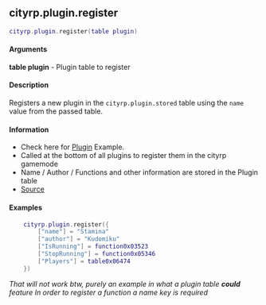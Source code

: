 
## cityrp.plugin.register

```lua
cityrp.plugin.register(table plugin)
```

#### Arguments

**table plugin** - Plugin table to register

#### Description
Registers a new plugin in the `cityrp.plugin.stored` table using the `name` value from the passed table.

#### Information
* Check here for [Plugin]() Example.
* Called at the bottom of all plugins to register them in the cityrp gamemode
* Name / Author / Functions and other information are stored in the Plugin table
* [Source](https://app.assembla.com/spaces/roleplaygamemode/subversion/source/HEAD/gamemode/core/libraries/sh_plugin.lua#ln10)

#### Examples
```lua
	cityrp.plugin.register({
		["name"] = "Stamina"
		["author"] = "Kudomiku"
		["IsRunning"] = function0x03523
		["StopRunning"] = function0x05346
		["Players"] = table0x06474
	})
```
*That will not work btw, purely an example in what a plugin table __could__ feature*
*In order to register a function a name key is required*
